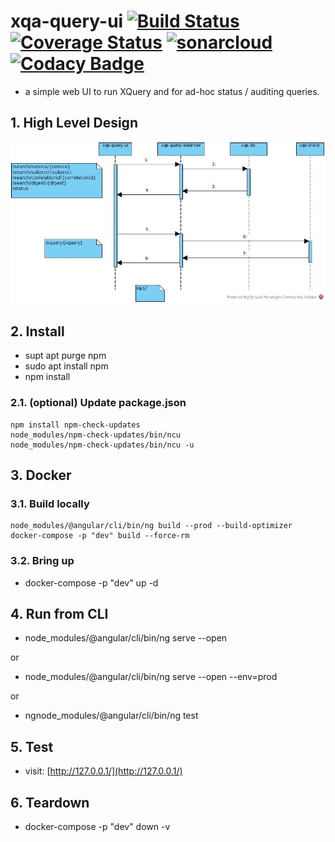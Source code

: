 # xqa-query-ui [![Build Status](https://travis-ci.org/jameshnsears/xqa-query-ui.svg?branch=master)](https://travis-ci.org/jameshnsears/xqa-query-ui) [![Coverage Status](https://coveralls.io/repos/github/jameshnsears/xqa-query-ui/badge.svg?branch=master)](https://coveralls.io/github/jameshnsears/xqa-query-ui?branch=master) [![sonarcloud](https://sonarcloud.io/api/project_badges/measure?project=jameshnsears_xqa-query-ui&metric=alert_status)](https://sonarcloud.io/dashboard?id=jameshnsears_xqa-query-ui) [![Codacy Badge](https://api.codacy.com/project/badge/Grade/a788ad26f4fb4d61b76e2321f85a3f2f)](https://www.codacy.com/app/jameshnsears/xqa-query-ui?utm_source=github.com&amp;utm_medium=referral&amp;utm_content=jameshnsears/xqa-query-ui&amp;utm_campaign=Badge_Grade)
* a simple web UI to run XQuery and for ad-hoc status / auditing queries.

## 1. High Level Design
![High Level Design](uml/xqa-query-ui.jpg)

## 2. Install
* supt apt purge npm
* sudo apt install npm
* npm install

### 2.1. (optional) Update package.json
```
npm install npm-check-updates
node_modules/npm-check-updates/bin/ncu
node_modules/npm-check-updates/bin/ncu -u
```

## 3. Docker
### 3.1. Build locally
```
node_modules/@angular/cli/bin/ng build --prod --build-optimizer
docker-compose -p "dev" build --force-rm
```

### 3.2. Bring up
* docker-compose -p "dev" up -d

## 4. Run from CLI
* node_modules/@angular/cli/bin/ng serve --open

or

* node_modules/@angular/cli/bin/ng serve --open --env=prod

or

* ngnode_modules/@angular/cli/bin/ng test

## 5. Test
* visit: [http://127.0.0.1/](http://127.0.0.1/)

## 6. Teardown
* docker-compose -p "dev" down -v
